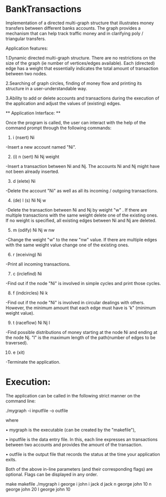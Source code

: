 # BankTransactions
Implementation of a directed multi-graph structure that illustrates money transfers between different banks accounts.
The graph provides a mechanism that can help track traffic money and in clarifying poly / triangular transfers.

Application features:

1.Dynamic directed multi-graph structure. There are no restrictions on the size of the graph (ie number
of vertices/edges available). Each (directed) edge has a weight that essentially indicates
the total amount of transaction between two nodes.

2.Searching of graph circles, finding of money flow and printing its structure in a user-understandable way.

3.Ability to add or delete accounts and transactions during the execution of the application and adjust
the values of (existing) edges.


** Application Interface: **

Once the program is called, the user can interact with the help of the command prompt through
the following commands:

1. i (nsert) Ni

  -Insert a new account named "Ni".
  
2. (i) n (sert) Ni Nj weight

  -Insert a transaction between Ni and Nj. The accounts Ni and Nj might have not been already inserted.
  
3. d (elete) Ni

  -Delete the account "Ni" as well as all its incoming / outgoing transactions.
  
4. (de) l (s) Ni Nj w

  -Delete the transaction between Ni and Nj by weight "w" . If there are multiple transactions with the same weight
  delete one of the existing ones. If no weight is specified, all existing edges between Ni and
  Nj are deleted.

5. m (odify) Ni Nj w nw

  -Change the weight "w" to the new "nw" value. If there are multiple edges with the same weight value
  change one of the existing ones.
  
6. r (eceiving) Ni

  -Print all incoming transactions.
  
7. c (irclefind) Ni

  -Find out if the node "Ni" is involved in simple cycles and print those cycles.
  
8. f (indcircles) Ni k

  -Find out if the node "Ni" is involved in circular dealings with others. However, the minimum amount that
  each edge must have is 'k" (minimum weight value).

9. t (raceflow) Ni Nj l

  -Find possible distributions of money starting at the node Ni and ending at the node Nj. "l" is the maximum length
  of the path(number of edges to be traversed).
  
10. e (xit)

  -Terminate the application.


# Execution:

The application can be called in the following strict manner on the command line:

./mygraph -i inputfile -o outfile

where

• mygraph is the executable (can be created by the "makefile"),

• inputfile is the data entry file. In this, each line expresses an transactions between two accounts
and provides the amount of the transaction.

• outfile is the output file that records the status at the time your application exits.

Both of the above in-line parameters (and their corresponding flags) are optional. Flags can be displayed
in any order.

make makefile
./mygraph
i george
i john
i jack
d jack
n george john 10
n george john 20
l george john 10
